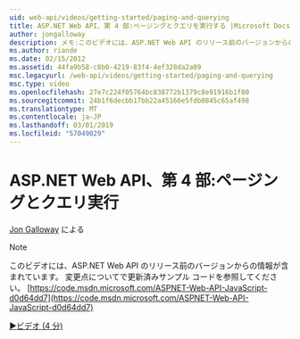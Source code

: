 ```yaml
---
uid: web-api/videos/getting-started/paging-and-querying
title: ASP.NET Web API、第 4 部:ページングとクエリを実行する |Microsoft Docs
author: jongalloway
description: メモ:このビデオには、ASP.NET Web API のリリース前のバージョンからの情報が含まれています。
ms.author: riande
ms.date: 02/15/2012
ms.assetid: 44fa9b58-c8b0-4219-83f4-4ef328da2a09
msc.legacyurl: /web-api/videos/getting-started/paging-and-querying
msc.type: video
ms.openlocfilehash: 27e7c224f05764bc838772b1379c8e91916b1f80
ms.sourcegitcommit: 24b1f6decbb17bb22a45166e5fdb0845c65af498
ms.translationtype: MT
ms.contentlocale: ja-JP
ms.lasthandoff: 03/01/2019
ms.locfileid: "57049029"
---
```

<a name="aspnet-web-api-part-4-paging-and-querying"></a>ASP.NET Web API、第 4 部:ページングとクエリ実行
====================
[Jon Galloway](https://github.com/jongalloway) による

> [!NOTE]
> このビデオには、ASP.NET Web API のリリース前のバージョンからの情報が含まれています。 変更点についてで更新済みサンプル コードを参照してください。 [https://code.msdn.microsoft.com/ASPNET-Web-API-JavaScript-d0d64dd7](https://code.msdn.microsoft.com/ASPNET-Web-API-JavaScript-d0d64dd7)

[&#9654;ビデオ (4 分)](https://channel9.msdn.com/Blogs/ASP-NET-Site-Videos/paging-and-querying)
